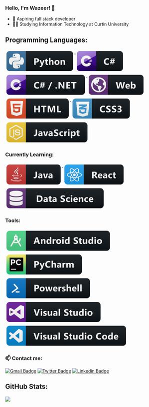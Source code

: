 ### Hello, I'm Wazeer! 👋

- 🔭 Aspiring full stack developer 
- :man_student: Studying Information Technology at Curtin University

## Programming Languages:

  <a href="#">
    <img src="https://github.com/MikeCodesDotNET/ColoredBadges/blob/master/svg/dev/languages/python.svg" alt="python" style="vertical-align:top; margin:6px 4px">
  </a>  

  <a href="#">
    <img src="https://github.com/MikeCodesDotNET/ColoredBadges/blob/master/svg/dev/languages/csharp.svg" alt="csharp" style="vertical-align:top; margin:6px 4px">
  </a>  

   <a href="#">
    <img src="https://github.com/MikeCodesDotNET/ColoredBadges/blob/master/svg/dev/languages/csharp_dotnet.svg" alt="csharp_dotnet" style="vertical-align:top; margin:6px 4px">
  </a>  
  
   <a href="#">
    <img src="https://github.com/MikeCodesDotNET/ColoredBadges/blob/master/svg/dev/misc/web.svg" alt="web" style="vertical-align:top; margin:6px 4px">
  </a>  

  
   <a href="#">
    <img src="https://github.com/MikeCodesDotNET/ColoredBadges/blob/master/svg/dev/languages/html.svg" alt="html" style="vertical-align:top; margin:6px 4px">
  </a>  
  
   <a href="#">
    <img src="https://github.com/MikeCodesDotNET/ColoredBadges/blob/master/svg/dev/languages/css3.svg" alt="css3" style="vertical-align:top; margin:6px 4px">
  </a>  
  
  <a href="#">
    <img src="https://github.com/MikeCodesDotNET/ColoredBadges/blob/master/svg/dev/languages/js.svg" alt="js" style="vertical-align:top; margin:6px 4px">
  </a> 

### Currently Learning:

  <a href="#">
    <img src="https://github.com/MikeCodesDotNET/ColoredBadges/blob/master/svg/dev/languages/java.svg" alt="java" style="vertical-align:top; margin:6px 4px">
  </a>  
  
   <a href="#">
    <img src="https://github.com/MikeCodesDotNET/ColoredBadges/blob/master/svg/dev/frameworks/react.svg" alt="react" style="vertical-align:top; margin:6px 4px">
  </a>  
  
   <a href="#">
    <img src="https://github.com/MikeCodesDotNET/ColoredBadges/blob/master/svg/dev/misc/datascience.svg" alt="datascience" style="vertical-align:top; margin:6px 4px">
  </a>  
  
### Tools:

  <a href="#">
    <img src="https://github.com/MikeCodesDotNET/ColoredBadges/blob/master/svg/dev/tools/android_studio.svg" alt="android_studio" style="vertical-align:top; margin:6px 4px">
  </a> 
  
  <a href="#">
    <img src="https://github.com/MikeCodesDotNET/ColoredBadges/blob/master/svg/dev/tools/jetbrains_pycharm.svg" alt="jetbrains_pycharm" style="vertical-align:top; margin:6px 4px">
  </a> 
  
  <a href="#">
    <img src="https://github.com/MikeCodesDotNET/ColoredBadges/blob/master/svg/dev/tools/powershell.svg" alt="powershell" style="vertical-align:top; margin:6px 4px">
  </a> 

  <a href="#">
    <img src="https://github.com/MikeCodesDotNET/ColoredBadges/blob/master/svg/dev/tools/visualstudio.svg" alt="visualstudio" style="vertical-align:top; margin:6px 4px">
  </a> 
  
  <a href="#">
    <img src="https://github.com/MikeCodesDotNET/ColoredBadges/blob/master/svg/dev/tools/visualstudio_code.svg" alt="visualstudio_code" style="vertical-align:top; margin:6px 4px">
  </a> 

  

### 📫 Contact me:

[![Gmail Badge](https://img.shields.io/badge/-wchadun@gmail.com-c14438?style=flat-square&logo=Gmail&logoColor=white&link=mailto:wchadun@gmail.com)](mailto:wchadun@gmail.com)
[![Twitter Badge](https://img.shields.io/badge/-@waseryer-1ca0f1?style=flat-square&labelColor=1ca0f1&logo=twitter&logoColor=white&link=https://twitter.com/waseryer)](https://twitter.com/waseryer) 
[![Linkedin Badge](https://img.shields.io/badge/-wazeerchadun-blue?style=flat-square&logo=Linkedin&logoColor=white&link=https://https://www.linkedin.com/in/wazeerchadun//)](https://www.linkedin.com/in/wazeerchadun//) 

## GitHub Stats:

<a href="https://github.com/anuraghazra/github-readme-stats">
  <!-- Change the `github-readme-stats.anuraghazra1.vercel.app` to `github-readme-stats.vercel.app`  -->
  <img align="center" src="https://github-readme-stats.anuraghazra1.vercel.app/api/top-langs/?username=c9Dubz&layout=compact&theme=gradient" />
</a>




